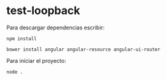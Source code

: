 # test-loopback

Para descargar dependencias escribir:
```
npm install

bower install angular angular-resource angular-ui-router
```

Para iniciar el proyecto:
```
node .

```


